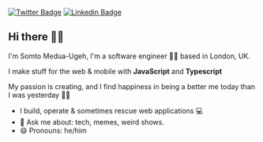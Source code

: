 [![Twitter Badge](https://img.shields.io/badge/-@UgehSomto-1ca0f1?style=flat-square&labelColor=1ca0f1&logo=twitter&logoColor=white&link=https://twitter.com/ugehsomto)](https://twitter.com/ugehsomto) [![Linkedin Badge](https://img.shields.io/badge/-@SomtoUgeh-blue?style=flat-square&logo=Linkedin&logoColor=white&link=https://www.linkedin.com/in/somtochukwu-medua-ugeh-bb9378129/)](https://www.linkedin.com/in/somtochukwu-medua-ugeh-bb9378129/)

## Hi there 👋🏾 
I'm Somto Medua-Ugeh, I'm a software engineer 👨‍💻 based in London, UK.

I make stuff for the web & mobile with <b>JavaScript</b> and <b>Typescript</b>

My passion is creating, and I find happiness in being a better me today than I was yesterday 🙏🏾 

- I build, operate & sometimes rescue web applications 💻
- 💬  Ask me about: tech, memes, weird shows.
- 😄  Pronouns: he/him
